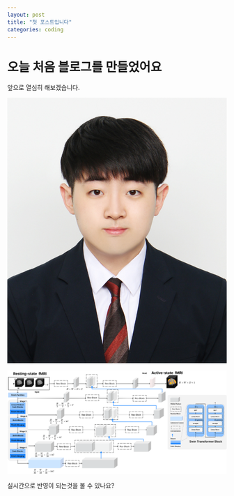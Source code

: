 ```yaml
---
layout: post
title: "첫 포스트입니다"
categories: coding
---
```


# 오늘 처음 블로그를 만들었어요

앞으로 열심히 해보겠습니다.

![준범이미지입니다.](/assets/images/증명사진.JPG)

![Figure1_SwiFUN_architecture](/assets/images/Figure1_SwiFUN_architecture.png)

실시간으로 반영이 되는것을 볼 수 있나요?
